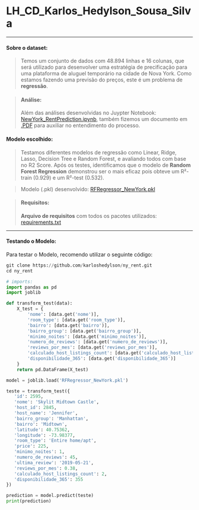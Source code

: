 # LH_CD_Karlos_Hedylson_Sousa_Silva

---
#### Sobre o dataset:
> Temos um conjunto de dados com 48.894 linhas e 16 colunas, que será utilizado para desenvolver uma estratégia de precificação para uma plataforma de aluguel temporário na cidade de Nova York. Como estamos fazendo uma previsão do preços, este é um problema de **regressão**.

> #### Análise:
> Além das análises desenvolvidas no Juypter Notebook: [NewYork_RentPrediction.ipynb](https://github.com/karloshedylson/ny_rent/blob/main/NewYork_RentPrediction.ipynb), também fizemos um documento em [.PDF](https://github.com/karloshedylson/ny_rent/blob/main/NewYork_RentPrediction.pdf) para auxiliar no entendimento do processo.

#### Modelo escolhido:
> Testamos diferentes modelos de regressão como Linear, Ridge, Lasso, Decision Tree e Random Forest, e avaliando todos com base no R2 Score. Após os testes, identificamos que o modelo de **Random Forest Regression** demonstrou ser o mais eficaz pois obteve um R²-train (0.929) e um R²-test (0.532).

>  Modelo (.pkl) desenvolvido:  [RFRegressor_NewYork.pkl](https://github.com/karloshedylson/ny_rent/blob/main/RFRegressor_NewYork.pkl)


> #### Requisitos:
> **Arquivo de requisitos** com todos os pacotes utilizados: [requirements.txt](https://github.com/karloshedylson/ny_rent/blob/main/requirements.txt)

---

#### Testando o Modelo:

Para testar o Modelo, recomendo utilizar o seguinte código:

``` py
git clone https://github.com/karloshedylson/ny_rent.git
cd ny_rent

# imports:
import pandas as pd
import joblib

def transform_test(data):
    X_test = {
        'nome': [data.get('nome')],
        'room_type': [data.get('room_type')],
        'bairro': [data.get('bairro')],
        'bairro_group': [data.get('bairro_group')],
        'minimo_noites': [data.get('minimo_noites')],
        'numero_de_reviews': [data.get('numero_de_reviews')],
        'reviews_por_mes': [data.get('reviews_por_mes')],
        'calculado_host_listings_count': [data.get('calculado_host_listings_count')],
        'disponibilidade_365': [data.get('disponibilidade_365')]
    }
    return pd.DataFrame(X_test)

model = joblib.load('RFRegressor_NewYork.pkl')

teste = transform_test({
   'id': 2595,
   'nome': 'Skylit Midtown Castle',
   'host_id': 2845,
   'host_name': 'Jennifer',
   'bairro_group': 'Manhattan',
   'bairro': 'Midtown',
   'latitude': 40.75362,
   'longitude': -73.98377,
   'room_type': 'Entire home/apt',
   'price': 225,
   'minimo_noites': 1,
   'numero_de_reviews': 45,
   'ultima_review': '2019-05-21',
   'reviews_por_mes': 0.38,
   'calculado_host_listings_count': 2,
   'disponibilidade_365': 355
})

prediction = model.predict(teste)
print(prediction)
```
